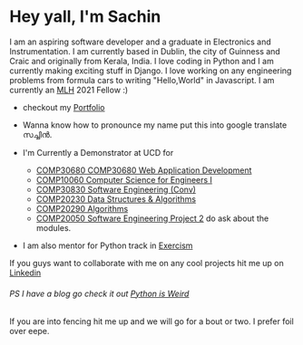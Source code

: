 # Hey yall, I'm Sachin 

I am an aspiring software developer and a graduate in Electronics and Instrumentation. I am currently based in Dublin, the city of Guinness and Craic and originally from Kerala, India. I love coding in Python and I am currently making exciting stuff in Django. I love working on any engineering problems from formula cars to writing "Hello,World" in Javascript. I am currently an [MLH](https://fellowship.mlh.io/programs/open-source) 2021 Fellow :)

- checkout my [Portfolio](https://www.sachinsoman.com)
- Wanna know how to pronounce my name put this into google translate സച്ചിൻ.
- I'm Currently a Demonstrator at UCD for
    * [COMP30680 COMP30680 Web Application Development](https://sisweb.ucd.ie/usis/!W_HU_MENU.P_PUBLISH?p_tag=MODULE&MODULE=COMP30680)
    * [COMP10060 Computer Science for Engineers I](https://sisweb.ucd.ie/usis/!W_HU_MENU.P_PUBLISH?p_tag=MODULE&MODULE=COMP10060) 
    * [COMP30830 Software Engineering (Conv)](https://sisweb.ucd.ie/usis/!W_HU_MENU.P_PUBLISH?p_tag=MODULE&MODULE=COMP30830) 
    * [COMP20230 Data Structures & Algorithms](https://sisweb.ucd.ie/usis/!W_HU_MENU.P_PUBLISH?p_tag=MODULE&MODULE=COMP20230) 
    * [COMP20290 Algorithms](https://sisweb.ucd.ie/usis/!W_HU_MENU.P_PUBLISH?p_tag=MODULE&MODULE=COMP20290) 
    * [COMP20050 Software Engineering Project 2](https://sisweb.ucd.ie/usis/!W_HU_MENU.P_PUBLISH?p_tag=MODULE&MODULE=COMP20050) 
    do ask about the modules.
    
- I am also mentor for Python track in [Exercism](https://exercism.io/)


If you guys want to collaborate with me on any cool projects hit me up on [Linkedin](https://www.linkedin.com/in/sachin-soman/)
###### PS I have a blog go check it out [Python is Weird](https://sachsom95.github.io/Python_blog/)

If you are into fencing hit me up and we will go for a bout or two. I prefer foil over eepe.


